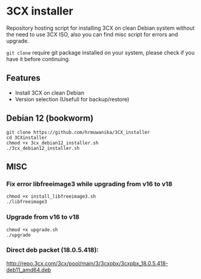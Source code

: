 # 3CX installer
Repository hosting script for installing 3CX on clean Debian system without the need to use 3CX ISO, also you can find misc script for errors and upgrade.

`git clone` require git package installed on your system, please check if you have it before continuing.

## Features
- Install 3CX on clean Debian
- Version selection (Usefull for backup/restore) 

## Debian 12 (bookworm)
``` 
git clone https://github.com/hrmuwanika/3CX_installer
cd 3CXinstaller
chmod +x 3cx_debian12_installer.sh
./3cx_debian12_installer.sh
```

## MISC

### Fix error libfreeimage3 while upgrading from v16 to v18
``` 
chmod +x install_libfreeimage3.sh
./libfreeimage3
```

### Upgrade from v16 to v18
``` 
chmod +x upgrade.sh
./upgrade
```

### Direct deb packet (18.0.5.418):
http://repo.3cx.com/3cx/pool/main/3/3cxpbx/3cxpbx_18.0.5.418-deb11_amd64.deb
